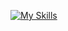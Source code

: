 [![My Skills](https://skillicons.dev/icons?i=html,css,js,nodejs,express,python,cpp)](https://skillicons.dev)
